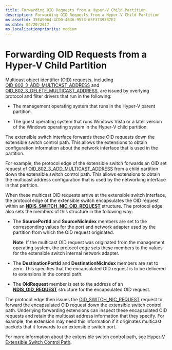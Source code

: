 ```yaml
---
title: Forwarding OID Requests from a Hyper-V Child Partition
description: Forwarding OID Requests from a Hyper-V Child Partition
ms.assetid: 35EA9964-4CD0-4636-9573-65F37393B7E2
ms.date: 04/20/2017
ms.localizationpriority: medium
---
```


# Forwarding OID Requests from a Hyper-V Child Partition


Multicast object identifier (OID) requests, including [OID\_802\_3\_ADD\_MULTICAST\_ADDRESS](https://docs.microsoft.com/windows-hardware/drivers/network/oid-802-3-add-multicast-address) and [OID\_802\_3\_DELETE\_MULTICAST\_ADDRESS](https://docs.microsoft.com/windows-hardware/drivers/network/oid-802-3-delete-multicast-address), are issued by overlying protocol and filter drivers that run in the following:

-   The management operating system that runs in the Hyper-V parent partition.

-   The guest operating system that runs Windows Vista or a later version of the Windows operating system in the Hyper-V child partition.

The extensible switch interface forwards these OID requests down the extensible switch control path. This allows the extensions to obtain configuration information about the network interface that is used in the partition.

For example, the protocol edge of the extensible switch forwards an OID set request of [OID\_802\_3\_ADD\_MULTICAST\_ADDRESS](https://docs.microsoft.com/windows-hardware/drivers/network/oid-802-3-add-multicast-address) from a child partition down the extensible switch control path. This allows extensions to obtain the multicast address configuration that is used by the networking interface in that partition.

When these multicast OID requests arrive at the extensible switch interface, the protocol edge of the extensible switch encapsulates the OID request within an [**NDIS\_SWITCH\_NIC\_OID\_REQUEST**](https://docs.microsoft.com/windows-hardware/drivers/ddi/ntddndis/ns-ntddndis-_ndis_switch_nic_oid_request) structure. The protocol edge also sets the members of this structure in the following way:

-   The **SourcePortId** and **SourceNicIndex** members are set to the corresponding values for the port and network adapter used by the partition from which the OID request originated.

    **Note**  If the multicast OID request was originated from the management operating system, the protocol edge sets these members to the values for the extensible switch internal network adapter.

     

-   The **DestinationPortId** and **DestinationNicIndex** members are set to zero. This specifies that the encapsulated OID request is to be delivered to extensions in the control path.

-   The **OidRequest** member is set to the address of an [**NDIS\_OID\_REQUEST**](https://docs.microsoft.com/windows-hardware/drivers/ddi/ndis/ns-ndis-_ndis_oid_request) structure for the encapsulated OID request.

The protocol edge then issues the [OID\_SWITCH\_NIC\_REQUEST](https://docs.microsoft.com/windows-hardware/drivers/network/oid-switch-nic-request) request to forward the encapsulated OID request down the extensible switch control path. Underlying forwarding extensions can inspect these encapsulated OID requests and retain the multicast address information that they specify. For example, the extension may need this information if it originates multicast packets that it forwards to an extensible switch port.

For more information about the extensible switch control path, see [Hyper-V Extensible Switch Control Path](hyper-v-extensible-switch-control-path.md).

 

 





